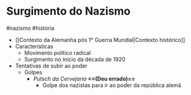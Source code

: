 # Surgimento do Nazismo
#nazismo #história 
- [[Contexto da Alemanha pós 1° Guerra Mundial|Contexto histórico]]
- Características
	- Movimento político radical
	- Surgimento no início da década de 1920
- Tentativas de subir ao poder
	- Golpes
		- *Putsch da Cervejaria* **==(Deu errado)==**
			- Golpe dos nazistas para ir ao poder da república alemã
	